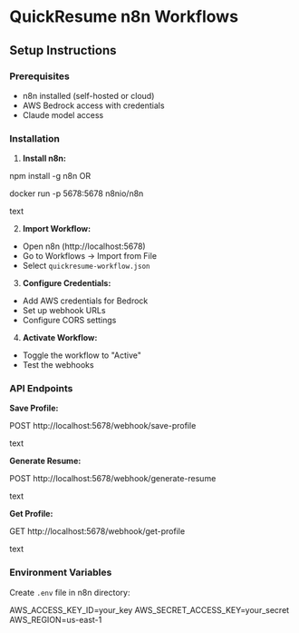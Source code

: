 # QuickResume n8n Workflows

## Setup Instructions

### Prerequisites
- n8n installed (self-hosted or cloud)
- AWS Bedrock access with credentials
- Claude model access

### Installation

1. **Install n8n:**

npm install -g n8n
OR

docker run -p 5678:5678 n8nio/n8n

text

2. **Import Workflow:**
- Open n8n (http://localhost:5678)
- Go to Workflows → Import from File
- Select `quickresume-workflow.json`

3. **Configure Credentials:**
- Add AWS credentials for Bedrock
- Set up webhook URLs
- Configure CORS settings

4. **Activate Workflow:**
- Toggle the workflow to "Active"
- Test the webhooks

### API Endpoints

**Save Profile:**

POST http://localhost:5678/webhook/save-profile

text

**Generate Resume:**

POST http://localhost:5678/webhook/generate-resume

text

**Get Profile:**

GET http://localhost:5678/webhook/get-profile

text

### Environment Variables

Create `.env` file in n8n directory:

AWS_ACCESS_KEY_ID=your_key
AWS_SECRET_ACCESS_KEY=your_secret
AWS_REGION=us-east-1